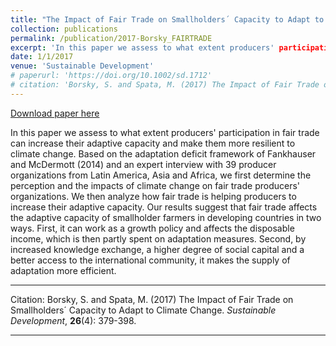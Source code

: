 ```yaml
---
title: "The Impact of Fair Trade on Smallholders´ Capacity to Adapt to Climate Change"
collection: publications
permalink: /publication/2017-Borsky_FAIRTRADE
excerpt: 'In this paper we assess to what extent producers' participation in fair trade can increase their adaptive capacity and  make them more resilient to climate change.'
date: 1/1/2017
venue: 'Sustainable Development'
# paperurl: 'https://doi.org/10.1002/sd.1712'
# citation: 'Borsky, S. and Spata, M. (2017) The Impact of Fair Trade on Smallholders´ Capacity to Adapt to Climate Change. Sustainable Development, 26(4): 379-398.'
---
```


<a href='https://doi.org/10.1002/sd.1712'>Download paper here</a>

In this paper we assess to what extent producers' participation in fair trade can increase their adaptive capacity and  make them more resilient to climate change. Based on the adaptation  deficit framework of Fankhauser and McDermott (2014) and an expert  interview with 39 producer organizations from Latin America, Asia and  Africa, we first determine the perception and the impacts of climate  change on fair trade producers' organizations. We then analyze how fair  trade is helping producers to increase their adaptive capacity. Our  results suggest that fair trade affects the adaptive capacity of  smallholder farmers in developing countries in two ways. First, it can  work as a growth policy and affects the disposable income, which is then partly spent on adaptation measures. Second, by increased knowledge  exchange, a higher degree of social capital and a better access to the  international community, it makes the supply of adaptation more  efficient.

---

Citation: Borsky, S. and Spata, M. (2017) The Impact of Fair Trade on Smallholders´ Capacity to Adapt to Climate Change. *Sustainable Development*, **26**(4): 379-398.

---

